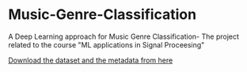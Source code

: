 # Music-Genre-Classification
A Deep Learning approach for Music Genre Classification- The project related to the course "ML applications in Signal Proceesing"

[Download the dataset and the metadata from here](https://github.com/mdeff/fma)
